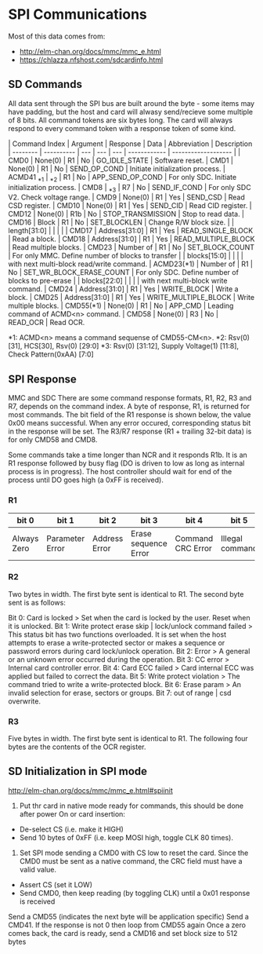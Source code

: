 # SPI Communications

Most of this data comes from:

- <http://elm-chan.org/docs/mmc/mmc_e.html>
- <https://chlazza.nfshost.com/sdcardinfo.html>

## SD Commands

All data sent through the SPI bus are built around the byte - some items may have padding, but the host and card will alwasy send/recieve some multiple of 8 bits.
All command tokens are six bytes long. The card will always respond to every command token with a response token of some kind.

| Command Index | Argument | Response | Data | Abbreviation | Description
| -------- | ---------- | --- | --- | --- | ------------ | ------------------- |
| CMD0     | None(0)     | R1 | No | GO_IDLE_STATE             | Software reset.
| CMD1     | None(0)     | R1 | No | SEND_OP_COND             | Initiate initialization process.
| ACMD41 <sub>*1</sub>  | <sub>*2</sub> | R1 | No | APP_SEND_OP_COND         | For only SDC. Initiate initialization process.
| CMD8     | <sub>*3</sub> | R7 | No | SEND_IF_COND             | For only SDC V2. Check voltage range.
| CMD9     | None(0)     | R1 | Yes | SEND_CSD                 | Read CSD register.
| CMD10     | None(0)     | R1 | Yes | SEND_CID                 | Read CID register.
| CMD12     | None(0)     | R1b | No | STOP_TRANSMISSION         | Stop to read data.
| CMD16     | Block         | R1 | No | SET_BLOCKLEN             | Change R/W block size. 
|             | length[31:0] |       |       |                           |
| CMD17     | Address[31:0] | R1 | Yes | READ_SINGLE_BLOCK         | Read a block.
| CMD18     | Address[31:0] | R1 | Yes | READ_MULTIPLE_BLOCK       | Read multiple blocks.
| CMD23     | Number of     | R1 | No | SET_BLOCK_COUNT         | For only MMC. Define number of blocks to transfer
|             | blocks[15:0] |       |       |                           | with next multi-block read/write command.
| ACMD23(*1)  | Number of     | R1 | No | SET_WR_BLOCK_ERASE_COUNT | For only SDC. Define number of blocks to pre-erase
|             | blocks[22:0]  |       |       |                           | with next multi-block write command.
| CMD24     | Address[31:0] | R1 | Yes | WRITE_BLOCK             | Write a block.
| CMD25     | Address[31:0] | R1 | Yes | WRITE_MULTIPLE_BLOCK     | Write multiple blocks.
| CMD55(*1) | None(0)     | R1 | No | APP_CMD                 | Leading command of ACMD\<n> command.
| CMD58     | None(0)     | R3 | No | READ_OCR                 | Read OCR.

*1: ACMD\<n> means a command sequense of CMD55-CM\<n>.
*2: Rsv(0) [31], HCS[30], Rsv(0) [29:0]
*3: Rsv(0) [31:12], Supply Voltage(1) [11:8], Check Pattern(0xAA) [7:0]

## SPI Response

MMC and SDC
There are some command response formats, R1, R2, R3 and R7, depends on the command index. A byte of response, R1, is returned for most commands. The bit field of the R1 response is shown below, the value 0x00 means successful. When any error occured, corresponding status bit in the response will be set. The R3/R7 response (R1 + trailing 32-bit data) is for only CMD58 and CMD8.

Some commands take a time longer than NCR and it responds R1b. It is an R1 response followed by busy flag (DO is driven to low as long as internal process is in progress). The host controller should wait for end of the process until DO goes high (a 0xFF is received).

### R1

| bit 0 | bit 1 | bit 2 | bit 3 | bit 4 | bit 5 | bit 6 | bit 7 |
| --- | --- | --- | --- | --- | --- | --- | --- |
| Always Zero | Parameter Error | Address Error | Erase sequence Error | Command CRC Error | Illegal command | Erase reset | In IDLE state |

### R2

Two bytes in width. The first byte sent is identical to R1. The second byte sent is as follows:

Bit 0: Card is locked > Set when the card is locked by the user. Reset when it is unlocked.
Bit 1: Write protect erase skip | lock/unlock command failed > This status bit has two functions overloaded. It is set when the host attempts to erase a write-protected sector or makes a sequence or password errors during card lock/unlock operation.
Bit 2: Error > A general or an unknown error occurred during the operation.
Bit 3: CC error > Internal card controller error.
Bit 4: Card ECC failed > Card internal ECC was applied but failed to correct the data.
Bit 5: Write protect violation > The command tried to write a write-protected block.
Bit 6: Erase param > An invalid selection for erase, sectors or groups.
Bit 7: out of range | csd overwrite.

### R3

Five bytes in width. The first byte sent is identical to R1. The following four bytes are the contents of the OCR register.

## SD Initialization in SPI mode

<http://elm-chan.org/docs/mmc/mmc_e.html#spiinit>

1. Put thr card in native mode ready for commands, this should be done after
power On or card insertion:

- De-select CS (i.e. make it HIGH)
- Send 10 bytes of 0xFF (i.e. keep MOSI high, toggle CLK 80 times).
  
1. Set SPI mode sending a CMD0 with CS low to reset the card. Since the CMD0 must be sent as a native command, the CRC field must have a valid value.

- Assert CS (set it LOW)
- Send CMD0, then keep reading (by toggling CLK) until a 0x01 response is received

Send a CMD55 (indicates the next byte will be application specific)
Send a CMD41. If the response is not 0 then loop from CMD55 again
Once a zero comes back, the card is ready, send a CMD16 and set block size to 512 bytes
